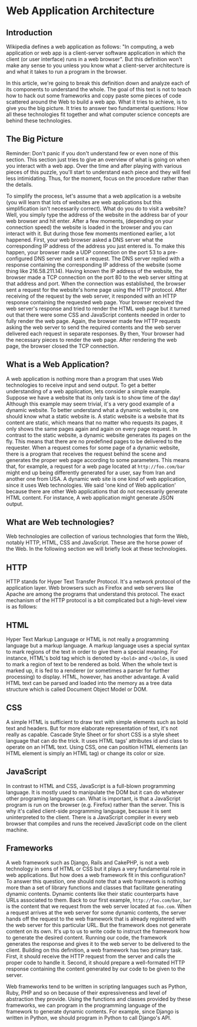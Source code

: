 # Web Application Architecture

## Introduction

Wikipedia defines a web application as follows: "In computing, a web
application or web app is a client-server software application in which the
client (or user interface) runs in a web browser". But this definition won't
make any sense to you unless you know what a client-server architecture is and
what it takes to run a program in the browser.

In this article, we're going to break this definition down and analyze each of
its components to understand the whole. The goal of this text is not to teach
how to hack out some frameworks and copy paste some pieces of code scattered
around the Web to build a web app. What it tries to achieve, is to give you the
big picture. It tries to answer two fundamental questions: How all these
technologies fit together and what computer science concepts are behind these
technologies.

## The Big Picture

Reminder: Don't panic if you don't understand few or even none of this section.
This section just tries to give an overview of what is going on when you
interact with a web app. Over the time and after playing with various pieces of
this puzzle, you'll start to understand each piece and they will feel less
intimidating. Thus, for the moment, focus on the procedure rather than the
details.

To simplify the process, let's assume that a web application is a website (you
will learn that lots of websites are web applications but this simplification
isn't necessarily correct). What do you do to visit a website?  Well, you
simply type the address of the website in the address bar of your web browser
and hit enter. After a few moments, (depending on your connection speed) the
website is loaded in the browser and you can interact with it. But during those
few moments mentioned earlier, a lot happened. First, your web browser asked a
DNS server what the corresponding IP address of the address you just entered
is. To make this happen, your browser made a UDP connection on the port 53 to a
pre-configured DNS server and sent a request. The DNS server replied with a
response containing the corresponding IP address of the website (some thing
like 216.58.211.14). Having known the IP address of the website, the browser
made a TCP connection on the port 80 to the web server sitting at that address
and port. When the connection was established, the browser sent a request for
the website's home page using the HTTP protocol. After receiving of the request
by the web server, it responded with an HTTP response containing the requested
web page. Your browser received the web server's response and tried to render
the HTML web page but it turned out that there were some CSS and JavaScript
contents needed in order to fully render the web page. Again, the browser made
few HTTP requests asking the web server to send the required contents and the
web server delivered each request in separate responses. By then, Your browser
had the necessary pieces to render the web page. After rendering the web page,
the browser closed the TCP connection.

## What is a Web Application?

A web application is nothing more than a program that uses Web technologies to
receive input and send output. To get a better understanding of a web
application, lets consider a simple example. Suppose we have a website that its
only task is to show time of the day! Although this example may seem trivial,
it's a very good example of a dynamic website. To better understand what a
dynamic website is, one should know what a static website is. A static website
is a website that its content are static, which means that no matter who
requests its pages, it only shows the same pages again and again on every page
request. In contrast to the static website, a dynamic website generates its
pages on the fly. This means that there are no predefined pages to be delivered
to the requester. When a request comes for some page of a dynamic website,
there is a program that receives the request behind the scene and generates the
proper web page according to some parameters. This means that, for example, a
request for a web page located at `http://foo.com/bar` might end up being
differently generated for a user, say from Iran and another one from USA. A
dynamic web site is one kind of web application, since it uses Web
technologies. We said 'one kind of Web application' because there are other Web
applications that do not necessarily generate HTML content. For instance, A web
application might generate JSON output.

## What are Web technologies?

Web technologies are collection of various technologies that form the Web,
notably HTTP, HTML, CSS and JavaScript. These are the horse power of the Web.
In the following section we will briefly look at these technologies.

## HTTP

HTTP stands for Hyper Text Transfer Protocol. It's a network protocol of the
application layer. Web browsers such as Firefox and web servers like Apache are
among the programs that understand this protocol. The exact mechanism of the
HTTP protocol is a bit complicated but a high-level view is as follows:

## HTML

Hyper Text Markup Language or HTML is not really a programming language but a
markup language. A markup language uses a special syntax to mark regions of the
text in order to give them a special meaning. For instance, HTML's bold tag
which is denoted by `<bold>` and `</bold>`, is used to mark a region of text to
be rendered as bold. When the whole text is marked up, it is fed to a renderer
(or sometimes a parser for further processing) to display. HTML, however, has
another advantage. A valid HTML text can be parsed and loaded into the memory
as a tree data structure which is called Document Object Model or DOM.

## CSS

A simple HTML is sufficient to draw text with simple elements such as bold text
and headers. But for more elaborate representation of text, it's not really as
capable. Cascade Style Sheet or for short CSS is a style sheet language that
can do the trick. It uses HTML tags' attributes id and class to operate on an
HTML text. Using CSS, one can position HTML elements (an HTML element is simply
an HTML tag) or change its color or size.

## JavaScript

In contrast to HTML and CSS, JavaScript is a full-blown programming language.
It is mostly used to manipulate the DOM but it can do whatever other programing
languages can. What is important, is that a JavaScript program is run on the
browser (e.g. Firefox) rather than the server. This is why it's called
client-side programming language, because it is sent uninterpreted to the
client. There is a JavaScript compiler in every web browser that compiles and
runs the received JavaScript code on the client machine.

## Frameworks

A web framework such as Django, Rails and CakePHP, is not a web technology in
sens of HTML or CSS but it plays a very fundamental role in web applications.
But how does a web framework fit in this configuration? To answer this
question, one should note that a web framework is nothing more than a set of
library functions and classes that facilitate generating dynamic contents.
Dynamic contents like their static counterparts have URLs associated to them.
Back to our first example, `http://foo.com/bar`, `bar` is the content that we
request from the web server located at `foo.com`. When a request arrives at the
web server for some dynamic contents, the server hands off the request to the
web framework that is already registered with the web server for this
particular URL. But the framework does not generate content on its own. It's up
to us to write code to instruct the framework how to generate the desired
content. Running our code, the framework generates the response and gives it to
the web server to be delivered to the client. Building on this definition, a
web framework has two primary task. First, it should receive the HTTP request
from the server and calls the proper code to handle it. Second, it should
prepare a well-formated HTTP response containing the content generated by our
code to be given to the server.

Web frameworks tend to be written in scripting languages such as Python, Ruby,
PHP and so on because of their expressiveness and level of abstraction they
provide. Using the functions and classes provided by these frameworks, we can
program in the programming language of the framework to generate dynamic
contents. For example, since Django is written in Python, we should program in
Python to call Django's API.
